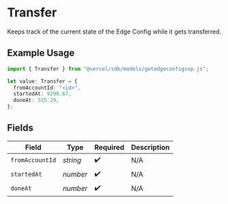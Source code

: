 # Transfer

Keeps track of the current state of the Edge Config while it gets transferred.

## Example Usage

```typescript
import { Transfer } from "@vercel/sdk/models/getedgeconfigsop.js";

let value: Transfer = {
  fromAccountId: "<id>",
  startedAt: 9290.67,
  doneAt: 535.29,
};
```

## Fields

| Field              | Type               | Required           | Description        |
| ------------------ | ------------------ | ------------------ | ------------------ |
| `fromAccountId`    | *string*           | :heavy_check_mark: | N/A                |
| `startedAt`        | *number*           | :heavy_check_mark: | N/A                |
| `doneAt`           | *number*           | :heavy_check_mark: | N/A                |
